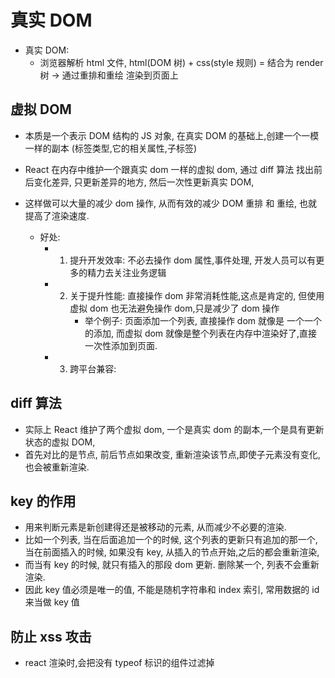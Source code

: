 # 真实 DOM

-   真实 DOM:
    -   浏览器解析 html 文件, html(DOM 树) + css(style 规则) = 结合为 render 树 -> 通过重排和重绘 渲染到页面上

## 虚拟 DOM

-   本质是一个表示 DOM 结构的 JS 对象, 在真实 DOM 的基础上,创建一个一模一样的副本 (标签类型,它的相关属性,子标签)

-   React 在内存中维护一个跟真实 dom 一样的虚拟 dom, 通过 diff 算法 找出前后变化差异, 只更新差异的地方, 然后一次性更新真实 DOM,
-   这样做可以大量的减少 dom 操作, 从而有效的减少 DOM 重排 和 重绘, 也就提高了渲染速度.

    -   好处:
        -   1. 提升开发效率: 不必去操作 dom 属性,事件处理, 开发人员可以有更多的精力去关注业务逻辑
        -   2. 关于提升性能: 直接操作 dom 非常消耗性能,这点是肯定的, 但使用虚拟 dom 也无法避免操作 dom,只是减少了 dom 操作
                - 举个例子: 页面添加一个列表, 直接操作 dom 就像是 一个一个的添加, 而虚拟 dom 就像是整个列表在内存中渲染好了,直接一次性添加到页面.
        -   3. 跨平台兼容:

## diff 算法

-   实际上 React 维护了两个虚拟 dom, 一个是真实 dom 的副本,一个是具有更新状态的虚拟 DOM,
-   首先对比的是节点, 前后节点如果改变, 重新渲染该节点,即使子元素没有变化,也会被重新渲染.

## key 的作用

-   用来判断元素是新创建得还是被移动的元素, 从而减少不必要的渲染.
-   比如一个列表, 当在后面追加一个的时候, 这个列表的更新只有追加的那一个, 当在前面插入的时候, 如果没有 key, 从插入的节点开始,之后的都会重新渲染,
-   而当有 key 的时候, 就只有插入的那段 dom 更新. 删除某一个, 列表不会重新渲染.
-   因此 key 值必须是唯一的值, 不能是随机字符串和 index 索引, 常用数据的 id 来当做 key 值

## 防止 xss 攻击

-   react 渲染时,会把没有 typeof 标识的组件过滤掉
